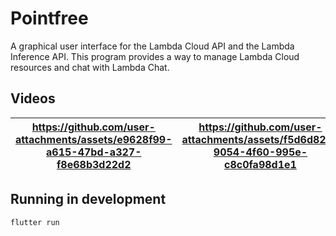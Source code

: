 Pointfree
=========

A graphical user interface for the Lambda Cloud API and the Lambda Inference API. This program provides a way to manage Lambda Cloud resources and chat with Lambda Chat.

Videos
------

https://github.com/user-attachments/assets/e9628f99-a615-47bd-a327-f8e68b3d22d2 | https://github.com/user-attachments/assets/f5d6d829-9054-4f60-995e-c8c0fa98d1e1
-- | --

Running in development
----------------------

```shell
flutter run
```
